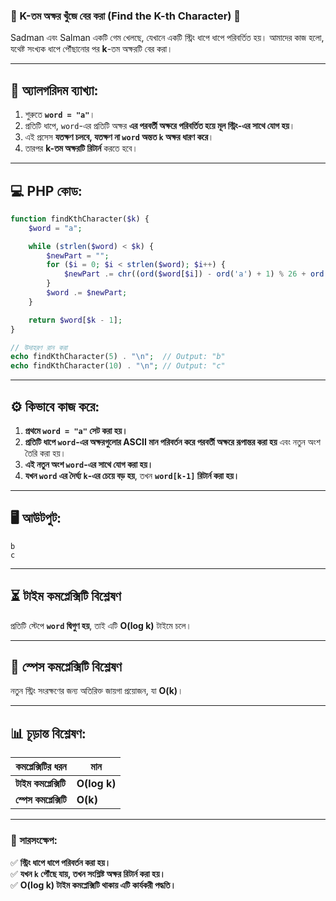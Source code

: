 ### **🌟 K-তম অক্ষর খুঁজে বের করা (Find the K-th Character) 🌟**  
Sadman এবং Salman একটি গেম খেলছে, যেখানে একটি স্ট্রিং ধাপে ধাপে পরিবর্তিত হয়। আমাদের কাজ হলো, যথেষ্ট সংখ্যক ধাপে পৌঁছানোর পর **k**-তম অক্ষরটি বের করা।  

---

## **📌 অ্যালগরিদম ব্যাখ্যা:**  
1. শুরুতে **`word = "a"`**।  
2. প্রতিটি ধাপে, `word`-এর প্রতিটি অক্ষর **এর পরবর্তী অক্ষরে পরিবর্তিত হয়ে মূল স্ট্রিং-এর সাথে যোগ হয়**।  
3. এই প্রসেস **যতক্ষণ চলবে, যতক্ষণ না `word` অন্তত `k` অক্ষর ধারণ করে**।  
4. তারপর **k-তম অক্ষরটি রিটার্ন** করতে হবে।  

---

## **💻 PHP কোড:**  

```php
function findKthCharacter($k) {
    $word = "a";

    while (strlen($word) < $k) {
        $newPart = "";
        for ($i = 0; $i < strlen($word); $i++) {
            $newPart .= chr((ord($word[$i]) - ord('a') + 1) % 26 + ord('a'));
        }
        $word .= $newPart;
    }

    return $word[$k - 1];
}

// উদাহরণ রান করা
echo findKthCharacter(5) . "\n";  // Output: "b"
echo findKthCharacter(10) . "\n"; // Output: "c"
```

---

## **⚙️ কিভাবে কাজ করে:**  
1. **প্রথমে `word = "a"` সেট করা হয়।**  
2. **প্রতিটি ধাপে `word`-এর অক্ষরগুলোর ASCII মান পরিবর্তন করে পরবর্তী অক্ষরে রূপান্তর করা হয়** এবং নতুন অংশ তৈরি করা হয়।  
3. **এই নতুন অংশ `word`-এর সাথে যোগ করা হয়।**  
4. **যখন `word` এর দৈর্ঘ্য `k`-এর চেয়ে বড় হয়**, তখন **`word[k-1]` রিটার্ন করা হয়।**  

---

## **🖥️ আউটপুট:**  

```
b
c
```

---

## **⏳ টাইম কমপ্লেক্সিটি বিশ্লেষণ**  

প্রতিটি স্টেপে **`word` দ্বিগুণ হয়**, তাই এটি **O(log k)** টাইমে চলে।  

---

## **💾 স্পেস কমপ্লেক্সিটি বিশ্লেষণ**  

নতুন স্ট্রিং সংরক্ষণের জন্য অতিরিক্ত জায়গা প্রয়োজন, যা **O(k)**।  

---

## **📊 চূড়ান্ত বিশ্লেষণ:**  

| কমপ্লেক্সিটির ধরন | মান |
|---------------|-------|
| **টাইম কমপ্লেক্সিটি** | **O(log k)** |
| **স্পেস কমপ্লেক্সিটি** | **O(k)** |

---

### **📢 সারসংক্ষেপ:**  
✅ **স্ট্রিং ধাপে ধাপে পরিবর্তন করা হয়।**  
✅ **যখন `k` পৌঁছে যায়, তখন সংশ্লিষ্ট অক্ষর রিটার্ন করা হয়।**  
✅ **O(log k) টাইম কমপ্লেক্সিটি থাকায় এটি কার্যকরী পদ্ধতি।**  